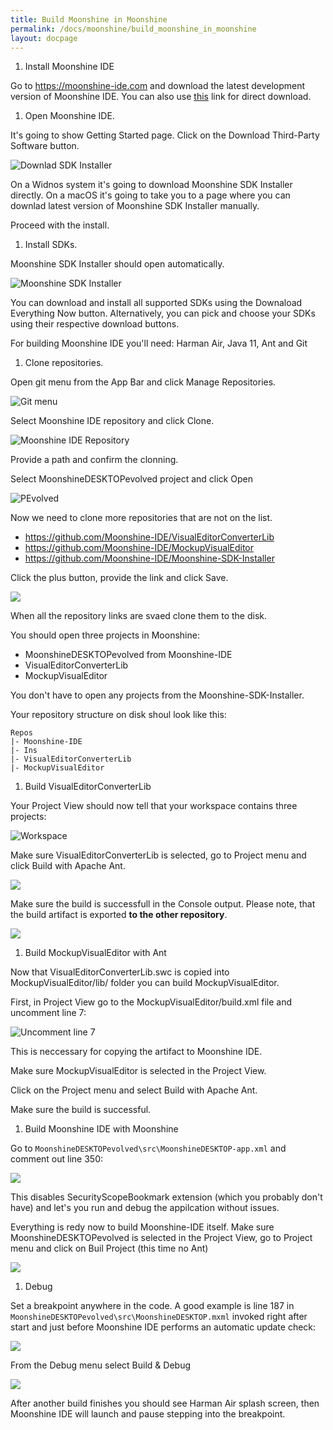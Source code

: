 ```yaml
---
title: Build Moonshine in Moonshine
permalink: /docs/moonshine/build_moonshine_in_moonshine
layout: docpage
---
```


1. Install Moonshine IDE

Go to https://moonshine-ide.com and download the latest development version of Moonshine IDE. You can also use [this](https://static.moonshine-ide.com/downloads/releases/dev/windows/MoonshineDevelopment-installer.exe) link for direct download.

1. Open Moonshine IDE.

It's going to show Getting Started page. Click on the Download Third-Party Software button.

![Downlad SDK Installer](./img/downlad-sdk-installer.png)

On a Widnos system it's going to download Moonshine SDK Installer directly. On a macOS it's going to take you to a page where you can downlad latest version of Moonshine SDK Installer manually.

Proceed with the install.

1. Install SDKs.

Moonshine SDK Installer should open automatically.

![Moonshine SDK Installer](./img/moonshine-sdk-installer.png)

You can download and install all supported SDKs using the Downaload Everything Now button. Alternatively, you can pick and choose your SDKs using their respective download buttons.

For building Moonshine IDE you'll need: Harman Air, Java 11, Ant and Git

1. Clone repositories.

Open git menu from the App Bar and click Manage Repositories.

![Git menu](./img/git-menu.png)

Select Moonshine IDE repository and click Clone.

![Moonshine IDE Repository](./img/moonshine-ide-repository.png)

Provide a path and confirm the clonning.

Select MoonshineDESKTOPevolved project and click Open

![PEvolved](./img/pevolved.png)

Now we need to clone more repositories that are not on the list.

- https://github.com/Moonshine-IDE/VisualEditorConverterLib
- https://github.com/Moonshine-IDE/MockupVisualEditor
- https://github.com/Moonshine-IDE/Moonshine-SDK-Installer

Click the plus button, provide the link and click Save.

![](./img/add-repository.png)

When all the repository links are svaed clone them to the disk.

You should open three projects in Moonshine:

- MoonshineDESKTOPevolved from Moonshine-IDE
- VisualEditorConverterLib
- MockupVisualEditor

You don't have to open any projects from the Moonshine-SDK-Installer.

Your repository structure on disk shoul look like this:

```
Repos
|- Moonshine-IDE
|- Ins
|- VisualEditorConverterLib
|- MockupVisualEditor
```

1. Build VisualEditorConverterLib

Your Project View should now tell that your workspace contains three projects:

![Workspace](./img/workspace.png)

Make sure VisualEditorConverterLib is selected, go to Project menu and click Build with Apache Ant.

![](./img/build-with-ant.png)

Make sure the build is successfull in the Console output.
Please note, that the build artifact is exported **to the other repository**.

![](./img/converter-lib-output.png)

1. Build MockupVisualEditor with Ant

Now that VisualEditorConverterLib.swc is copied into MockupVisualEditor/lib/ folder you can build MockupVisualEditor.

First, in Project View go to the MockupVisualEditor/build.xml file and uncomment line 7:

![Uncomment line 7](./img/line-7.png)

This is neccessary for copying the artifact to Moonshine IDE.

Make sure MockupVisualEditor is selected in the Project View.

Click on the Project menu and select Build with Apache Ant.

Make sure the build is successful.

1. Build Moonshine IDE with Moonshine

Go to `MoonshineDESKTOPevolved\src\MoonshineDESKTOP-app.xml` and comment out line 350:

![](./img/line-350.png)

This disables SecurityScopeBookmark extension (which you probably don't have) and let's you run and debug the appilcation without issues.

Everything is redy now to build Moonshine-IDE itself. Make sure MoonshineDESKTOPevolved is selected in the Project View, go to Project menu and click on Buil Project (this time no Ant)

![](./img/build-project.png)

1. Debug

Set a breakpoint anywhere in the code. A good example is line 187 in `MoonshineDESKTOPevolved\src\MoonshineDESKTOP.mxml` invoked right after start and just before Moonshine IDE performs an automatic update check:

![](./img/breakpoint.png)

From the Debug menu select Build & Debug

![](.img/../img/debug.png)

After another build finishes you should see Harman Air splash screen, then Moonshine IDE will launch and pause stepping into the breakpoint.
